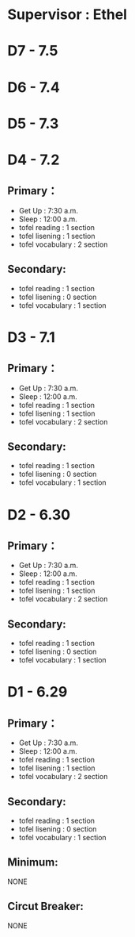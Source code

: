 # **Supervisor : Ethel**

# D7 - 7.5
# D6 - 7.4 
# D5 - 7.3
# D4 - 7.2
## Primary：
- Get Up : 7:30 a.m.
- Sleep : 12:00 a.m.
- tofel reading : 1 section
- tofel lisening : 1 section
- tofel vocabulary  : 2 section
## Secondary:
- tofel reading : 1 section
- tofel lisening : 0 section
- tofel vocabulary  : 1 section
# D3 - 7.1
## Primary：
- Get Up : 7:30 a.m.
- Sleep : 12:00 a.m.
- tofel reading : 1 section
- tofel lisening : 1 section
- tofel vocabulary  : 2 section
## Secondary:
- tofel reading : 1 section
- tofel lisening : 0 section
- tofel vocabulary  : 1 section
# D2 - 6.30
## Primary：
- Get Up : 7:30 a.m.
- Sleep : 12:00 a.m.
- tofel reading : 1 section
- tofel lisening : 1 section
- tofel vocabulary  : 2 section
## Secondary:
- tofel reading : 1 section
- tofel lisening : 0 section
- tofel vocabulary  : 1 section
# D1 - 6.29
## Primary：
- Get Up : 7:30 a.m.
- Sleep : 12:00 a.m.
- tofel reading : 1 section
- tofel lisening : 1 section
- tofel vocabulary  : 2 section
## Secondary:
- tofel reading : 1 section
- tofel lisening : 0 section
- tofel vocabulary  : 1 section
## Minimum:
NONE
## Circut Breaker:
NONE
